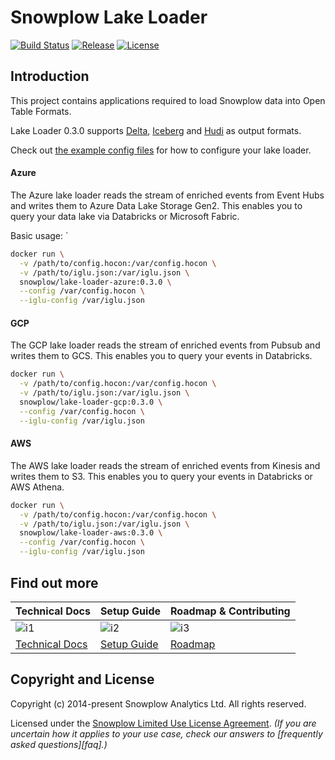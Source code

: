 # Snowplow Lake Loader

[![Build Status][build-image]][build]
[![Release][release-image]][releases]
[![License][license-image]][license]

## Introduction

This project contains applications required to load Snowplow data into Open Table Formats.

Lake Loader 0.3.0 supports [Delta](https://docs.delta.io/latest/index.html), [Iceberg](https://iceberg.apache.org/docs/latest/) and [Hudi](https://hudi.apache.org/docs/overview/) as output formats.

Check out [the example config files](./config) for how to configure your lake loader.

#### Azure

The Azure lake loader reads the stream of enriched events from Event Hubs and writes them to Azure Data Lake Storage Gen2.  This enables you to query your data lake via Databricks or Microsoft Fabric.

Basic usage:
`
```bash
docker run \
  -v /path/to/config.hocon:/var/config.hocon \
  -v /path/to/iglu.json:/var/iglu.json \
  snowplow/lake-loader-azure:0.3.0 \
  --config /var/config.hocon \
  --iglu-config /var/iglu.json
```

#### GCP

The GCP lake loader reads the stream of enriched events from Pubsub and writes them to GCS.  This enables you to query your events in Databricks.

```bash
docker run \
  -v /path/to/config.hocon:/var/config.hocon \
  -v /path/to/iglu.json:/var/iglu.json \
  snowplow/lake-loader-gcp:0.3.0 \
  --config /var/config.hocon \
  --iglu-config /var/iglu.json
```

#### AWS

The AWS lake loader reads the stream of enriched events from Kinesis and writes them to S3.  This enables you to query your events in Databricks or AWS Athena.

```bash
docker run \
  -v /path/to/config.hocon:/var/config.hocon \
  -v /path/to/iglu.json:/var/iglu.json \
  snowplow/lake-loader-aws:0.3.0 \
  --config /var/config.hocon \
  --iglu-config /var/iglu.json
```

## Find out more

| Technical Docs             | Setup Guide          | Roadmap & Contributing |
|----------------------------|----------------------|------------------------|
| ![i1][techdocs-image]      | ![i2][setup-image]   | ![i3][roadmap-image]   |
| [Technical Docs][techdocs] | [Setup Guide][setup] | [Roadmap][roadmap]     |



## Copyright and License

Copyright (c) 2014-present Snowplow Analytics Ltd. All rights reserved.

Licensed under the [Snowplow Limited Use License Agreement][license]. _(If you are uncertain how it applies to your use case, check our answers to [frequently asked questions][faq].)_

[techdocs-image]: https://d3i6fms1cm1j0i.cloudfront.net/github/images/techdocs.png
[setup-image]: https://d3i6fms1cm1j0i.cloudfront.net/github/images/setup.png
[roadmap-image]: https://d3i6fms1cm1j0i.cloudfront.net/github/images/roadmap.png
[setup]: https://docs.snowplow.io/docs/getting-started-on-snowplow-open-source/
<!-- TODO: update link when docs site has a lake loader page: -->
[techdocs]: https://docs.snowplow.io/docs/pipeline-components-and-applications/loaders-storage-targets/
[roadmap]: https://github.com/snowplow/snowplow/projects/7

[build-image]: https://github.com/snowplow-incubator/snowplow-lake-loader/workflows/CI/badge.svg
[build]: https://github.com/snowplow-incubator/snowplow-lake-loader/actions/workflows/ci.yml

[release-image]: https://img.shields.io/badge/release-0.3.0-blue.svg?style=flat
[releases]: https://github.com/snowplow-incubator/snowplow-lake-loader/releases

[license]: https://docs.snowplow.io/limited-use-license-1.0
[license-image]: https://img.shields.io/badge/license-Snowplow--Limited--Use-blue.svg?style=flat
